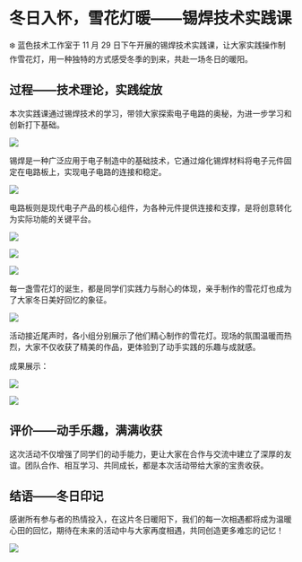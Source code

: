 # 冬日入怀，雪花灯暖——锡焊技术实践课

❄️ 蓝色技术工作室于 11 月 29 日下午开展的锡焊技术实践课，让大家实践操作制作雪花灯，用一种独特的方式感受冬季的到来，共赴一场冬日的暖阳。

## 过程——技术理论，实践绽放

本次实践课通过锡焊技术的学习，带领大家探索电子电路的奥秘，为进一步学习和创新打下基础。

![](../assets/img/posts/2024-12-03-雪花灯锡焊实践/AoDDbM82ZoOYugxwoibcxojxnNb.jpg)

锡焊是一种广泛应用于电子制造中的基础技术，它通过熔化锡焊材料将电子元件固定在电路板上，实现电子电路的连接和稳定。

![](../assets/img/posts/2024-12-03-雪花灯锡焊实践/Zd3kb0SDKolwrsxeTKfcc0bunnc.jpg)

电路板则是现代电子产品的核心组件，为各种元件提供连接和支撑，是将创意转化为实际功能的关键平台。

![](../assets/img/posts/2024-12-03-雪花灯锡焊实践/M99Rbmnk9ol9zaxlCGZcoAypnKg.jpg)

![](../assets/img/posts/2024-12-03-雪花灯锡焊实践/IIx8bWuCGo1eOsxxZxQchZBLnRf.jpg)

![](../assets/img/posts/2024-12-03-雪花灯锡焊实践/V1PwbxmCuoFAXGxCSiEc48QgnfV.jpg)

每一盏雪花灯的诞生，都是同学们实践力与耐心的体现，亲手制作的雪花灯也成为了大家冬日美好回忆的象征。

![](../assets/img/posts/2024-12-03-雪花灯锡焊实践/DU9ebsS0MoaSQDxz0k5cC8jXn7b.jpg)

活动接近尾声时，各小组分别展示了他们精心制作的雪花灯。现场的氛围温暖而热烈，大家不仅收获了精美的作品，更体验到了动手实践的乐趣与成就感。

成果展示：

![](../assets/img/posts/2024-12-03-雪花灯锡焊实践/KVPzbzclqoyeLSxnogdcs75cnCn.jpg)

![](../assets/img/posts/2024-12-03-雪花灯锡焊实践/Tx7TbfPLEon9RIxD35zcYUfwnNh.jpg)

## 评价——动手乐趣，满满收获

这次活动不仅增强了同学们的动手能力，更让大家在合作与交流中建立了深厚的友谊。团队合作、相互学习、共同成长，都是本次活动带给大家的宝贵收获。

## 结语——冬日印记

感谢所有参与者的热情投入，在这片冬日暖阳下，我们的每一次相遇都将成为温暖心田的回忆，期待在未来的活动中与大家再度相遇，共同创造更多难忘的记忆！

![](../assets/img/posts/2024-12-03-雪花灯锡焊实践/ARW6b8A6JozjF1xARKccEADcnmh.jpeg)
